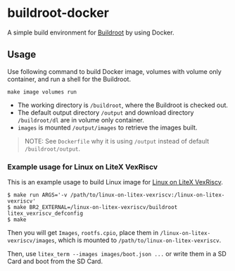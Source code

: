 buildroot-docker
================

A simple build environment for [Buildroot](https://buildroot.org/)
by using Docker.


Usage
-----

Use following command to build Docker image, volumes with volume only
container, and run a shell for the Buildroot.

```
make image volumes run
```

- The working directory is `/buildroot`, where the Buildroot is
  checked out.
- The default output directory `/output` and download directory
  `/buildroot/dl` are in volume only container.
- `images` is mounted `/output/images` to retrieve the images built.

> NOTE: See `Dockerfile` why it is using `/output` instead of
> default `/buildroot/output`.

### Example usage for Linux on LiteX VexRiscv

This is an example usage to build Linux image for
[Linux on LiteX VexRiscv](https://github.com/litex-hub/linux-on-litex-vexriscv).

```
$ make run ARGS='-v /path/to/linux-on-litex-vexriscv:/linux-on-litex-vexriscv'
$ make BR2_EXTERNAL=/linux-on-litex-vexriscv/buildroot litex_vexriscv_defconfig
$ make
```

Then you will get `Images`, `rootfs.cpio`, place them in
`/linux-on-litex-vexriscv/images`, which is mounted to
`/path/to/linux-on-litex-vexriscv`.

Then, use `litex_term --images images/boot.json ...` or write them in a SD
Card and boot from the SD Card.
